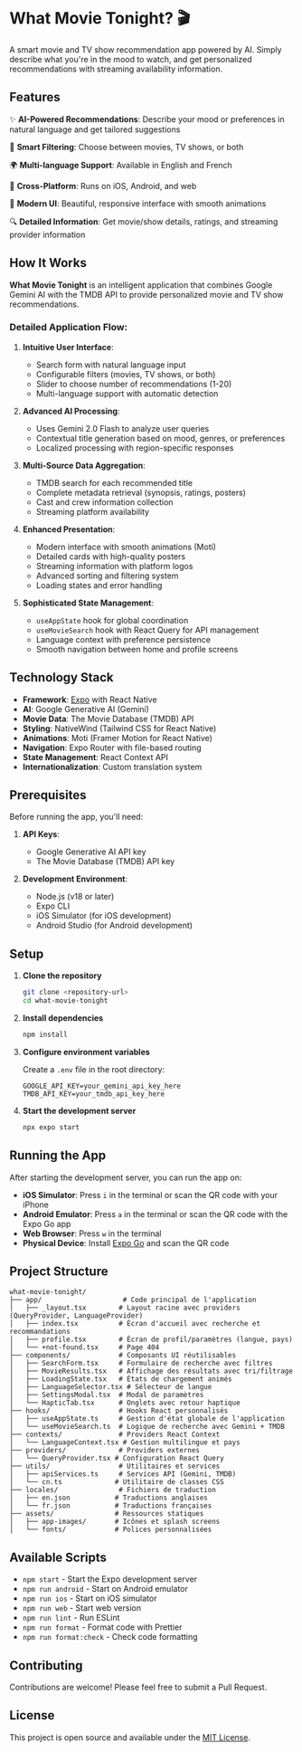 # What Movie Tonight? 🎬

A smart movie and TV show recommendation app powered by AI. Simply describe what you're in the mood to watch, and get personalized recommendations with streaming availability information.

## Features

✨ **AI-Powered Recommendations**: Describe your mood or preferences in natural language and get tailored suggestions

🎯 **Smart Filtering**: Choose between movies, TV shows, or both

🌍 **Multi-language Support**: Available in English and French

📱 **Cross-Platform**: Runs on iOS, Android, and web

🎨 **Modern UI**: Beautiful, responsive interface with smooth animations

🔍 **Detailed Information**: Get movie/show details, ratings, and streaming provider information

## How It Works

**What Movie Tonight** is an intelligent application that combines Google Gemini AI with the TMDB API to provide personalized movie and TV show recommendations.

### Detailed Application Flow:

1. **Intuitive User Interface**:
   - Search form with natural language input
   - Configurable filters (movies, TV shows, or both)
   - Slider to choose number of recommendations (1-20)
   - Multi-language support with automatic detection

2. **Advanced AI Processing**:
   - Uses Gemini 2.0 Flash to analyze user queries
   - Contextual title generation based on mood, genres, or preferences
   - Localized processing with region-specific responses

3. **Multi-Source Data Aggregation**:
   - TMDB search for each recommended title
   - Complete metadata retrieval (synopsis, ratings, posters)
   - Cast and crew information collection
   - Streaming platform availability

4. **Enhanced Presentation**:
   - Modern interface with smooth animations (Moti)
   - Detailed cards with high-quality posters
   - Streaming information with platform logos
   - Advanced sorting and filtering system
   - Loading states and error handling

5. **Sophisticated State Management**:
   - `useAppState` hook for global coordination
   - `useMovieSearch` hook with React Query for API management
   - Language context with preference persistence
   - Smooth navigation between home and profile screens

## Technology Stack

- **Framework**: [Expo](https://expo.dev) with React Native
- **AI**: Google Generative AI (Gemini)
- **Movie Data**: The Movie Database (TMDB) API
- **Styling**: NativeWind (Tailwind CSS for React Native)
- **Animations**: Moti (Framer Motion for React Native)
- **Navigation**: Expo Router with file-based routing
- **State Management**: React Context API
- **Internationalization**: Custom translation system

## Prerequisites

Before running the app, you'll need:

1. **API Keys**:
   - Google Generative AI API key
   - The Movie Database (TMDB) API key

2. **Development Environment**:
   - Node.js (v18 or later)
   - Expo CLI
   - iOS Simulator (for iOS development)
   - Android Studio (for Android development)

## Setup

1. **Clone the repository**
   ```bash
   git clone <repository-url>
   cd what-movie-tonight
   ```

2. **Install dependencies**
   ```bash
   npm install
   ```

3. **Configure environment variables**
   
   Create a `.env` file in the root directory:
   ```env
   GOOGLE_API_KEY=your_gemini_api_key_here
   TMDB_API_KEY=your_tmdb_api_key_here
   ```

4. **Start the development server**
   ```bash
   npx expo start
   ```

## Running the App

After starting the development server, you can run the app on:

- **iOS Simulator**: Press `i` in the terminal or scan the QR code with your iPhone
- **Android Emulator**: Press `a` in the terminal or scan the QR code with the Expo Go app
- **Web Browser**: Press `w` in the terminal
- **Physical Device**: Install [Expo Go](https://expo.dev/go) and scan the QR code

## Project Structure

```
what-movie-tonight/
├── app/                    # Code principal de l'application
│   ├── _layout.tsx        # Layout racine avec providers (QueryProvider, LanguageProvider)
│   ├── index.tsx          # Écran d'accueil avec recherche et recommandations
│   ├── profile.tsx        # Écran de profil/paramètres (langue, pays)
│   └── +not-found.tsx     # Page 404
├── components/            # Composants UI réutilisables
│   ├── SearchForm.tsx     # Formulaire de recherche avec filtres
│   ├── MovieResults.tsx   # Affichage des résultats avec tri/filtrage
│   ├── LoadingState.tsx   # États de chargement animés
│   ├── LanguageSelector.tsx # Sélecteur de langue
│   ├── SettingsModal.tsx  # Modal de paramètres
│   └── HapticTab.tsx      # Onglets avec retour haptique
├── hooks/                 # Hooks React personnalisés
│   ├── useAppState.ts     # Gestion d'état globale de l'application
│   └── useMovieSearch.ts  # Logique de recherche avec Gemini + TMDB
├── contexts/              # Providers React Context
│   └── LanguageContext.tsx # Gestion multilingue et pays
├── providers/             # Providers externes
│   └── QueryProvider.tsx # Configuration React Query
├── utils/                 # Utilitaires et services
│   ├── apiServices.ts     # Services API (Gemini, TMDB)
│   └── cn.ts             # Utilitaire de classes CSS
├── locales/               # Fichiers de traduction
│   ├── en.json           # Traductions anglaises
│   └── fr.json           # Traductions françaises
├── assets/               # Ressources statiques
│   ├── app-images/       # Icônes et splash screens
│   └── fonts/            # Polices personnalisées
```

## Available Scripts

- `npm start` - Start the Expo development server
- `npm run android` - Start on Android emulator
- `npm run ios` - Start on iOS simulator
- `npm run web` - Start web version
- `npm run lint` - Run ESLint
- `npm run format` - Format code with Prettier
- `npm run format:check` - Check code formatting

## Contributing

Contributions are welcome! Please feel free to submit a Pull Request.

## License

This project is open source and available under the [MIT License](LICENSE).
